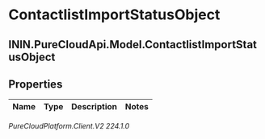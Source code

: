 # ContactlistImportStatusObject

## ININ.PureCloudApi.Model.ContactlistImportStatusObject

## Properties

|Name | Type | Description | Notes|
|------------ | ------------- | ------------- | -------------|



_PureCloudPlatform.Client.V2 224.1.0_
